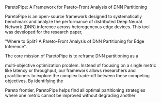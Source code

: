 ParetoPipe: A Framework for Pareto-Front Analysis of DNN Partitioning

ParetoPipe is an open-source framework designed to systematically benchmark and analyze the performance of distributed Deep Neural Network (DNN) inference across heterogeneous edge devices. This tool was developed for the research paper, 

"Where to Split? A Pareto-Front Analysis of DNN Partitioning for Edge Inference".

The core mission of ParetoPipe is to reframe DNN partitioning as a 

multi-objective optimization problem. Instead of focusing on a single metric like latency or throughput, our framework allows researchers and practitioners to explore the complex trade-off between these competing objectives. By identifying the 

Pareto frontier, ParetoPipe helps find all optimal partitioning strategies where one metric cannot be improved without degrading another
